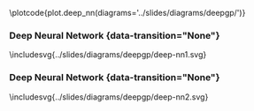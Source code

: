 \plotcode{plot.deep_nn(diagrams='../slides/diagrams/deepgp/')}

### Deep Neural Network {data-transition="None"}

\includesvg{../slides/diagrams/deepgp/deep-nn1.svg}

### Deep Neural Network {data-transition="None"}

\includesvg{../slides/diagrams/deepgp/deep-nn2.svg}


